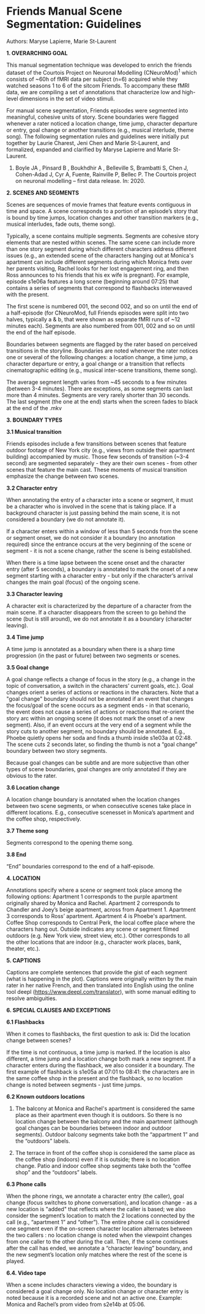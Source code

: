 Friends Manual Scene Segmentation: Guidelines
==============================
Authors: Maryse Lapierre, Marie St-Laurent


**1. OVERARCHING GOAL**

This manual segmentation technique was developed to enrich the friends dataset of the Courtois Project on Neuronal Modelling (CNeuroMod)$^1$  which consists of ~60h of fMRI data per subject (n=6) acquired while they watched seasons 1 to 6 of the sitcom Friends. To accompany these fMRI data, we are compiling a set of annotations that characterize low and high-level dimensions in the set of video stimuli.

For manual scene segmentation, Friends episodes were segmented into meaningful, cohesive units of story. Scene boundaries were flagged whenever a rater noticed a location change, time jump, character departure or entry, goal change or another transitions (e.g., musical interlude, theme song). The following segmentation rules and guidelines were initially put together by Laurie Charest, Jeni Chen and Marie St-Laurent, and formalized, expanded and clarified by Maryse Lapierre and Marie St-Laurent.

1. Boyle JA , Pinsard B , Boukhdhir A , Belleville S, Brambatti S, Chen J, Cohen-Adad J, Cyr A, Fuente, Rainville P, Bellec P. The Courtois project on neuronal modelling – first data release. In: 2020.

**2. SCENES AND SEGMENTS**

Scenes are sequences of movie frames that feature events contiguous in time and space. A scene corresponds to a portion of an episode’s story that is bound by time jumps, location changes and other transition markers (e.g., musical interludes, fade outs, theme song).

Typically, a scene contains multiple segments. Segments are cohesive story elements that are nested within scenes. The same scene can include more than one story segment during which different characters address different issues (e.g., an extended scene of the characters hanging out at Monica's apartment can include different segments during which Monica frets over her parents visiting, Rachel looks for her lost engagement ring, and then Ross announces to his friends that his ex wife is pregnant). For example, episode s1e06a features a long scene (beginning around 07:25) that contains a series of segments that correspond to flashbacks interweaved with the present.

The first scene is numbered 001, the second 002, and so on until the end of a half-episode (for CNeuroMod, full Friends episodes were split into two halves, typically a & b, that were shown as separate fMRI runs of ~12 minutes each). Segments are also numbered from 001, 002 and so on until the end of the half episode.

Boundaries between segments are flagged by the rater based on perceived transitions in the storyline. Boundaries are noted whenever the rater notices one or several of the following changes: a location change, a time jump, a character departure or entry, a goal change or a transition that reflects cinematographic editing (e.g., musical inter-scene transitions, theme song).  

The average segment length varies from ~45 seconds to a few minutes (between 3-4 minutes). There are exceptions, as some segments can last more than 4 minutes. Segments are very rarely shorter than 30 seconds. The last segment (the one at the end) starts when the screen fades to black at the end of the .mkv

**3. BOUNDARY TYPES**

**3.1 Musical transition**

Friends episodes include a few transitions between scenes that feature outdoor footage of New York city (e.g., views from outside their apartment building) accompanied by music. Those few seconds of transition (~3-4 second) are segmented separately - they are their own scenes - from other scenes that feature the main cast. These moments of musical transition emphasize the change between two scenes.

**3.2 Character entry**

When annotating the entry of a character into a scene or segment, it must be a character who is involved in the scene that is taking place. If a background character is just passing behind the main scene, it is not considered a boundary (we do not annotate it).

If a character enters within a window of less than 5 seconds from the scene or segment onset, we do not consider it a boundary (no annotation required) since the entrance occurs at the very beginning of the scene or segment - it is not a scene change, rather the scene is being established.

When there is a time lapse between the scene onset and the character entry (after 5 seconds), a boundary is annotated to mark the onset of a new segment starting with a character entry - but only if the character’s arrival changes the main goal (focus) of the ongoing scene.

**3.3 Character leaving**

A character exit is characterized by the departure of a character from the main scene. If a character disappears from the screen to go behind the scene (but is still around), we do not annotate it as a boundary (character leaving).

**3.4 Time jump**

A time jump is annotated as a boundary when there is a sharp time progression (in the past or future) between two segments or scenes.  

**3.5 Goal change**

A goal change reflects a change of focus in the story (e.g., a change in the topic of conversation, a switch in the characters’ current goals, etc.). Goal changes orient a series of actions or reactions in the characters.
Note that a "goal change" boundary should not be annotated if an event that changes the focus/goal of the scene occurs as a segment ends - in that scenario, the event does not cause a series of actions or reactions that re-orient the story arc within an ongoing scene (it does not mark the onset of a new segment). Also, if an event occurs at the very end of a segment while the story cuts to another segment, no boundary should be annotated. E.g., Phoebe quietly opens her soda and finds a thumb inside s1e03a at 02:48. The scene cuts 2 seconds later, so finding the thumb is not a “goal change” boundary between two story segments.

Because goal changes can be subtle and are more subjective than other types of scene boundaries, goal changes are only annotated if they are obvious to the rater.

**3.6 Location change**

A location change boundary is annotated when the location changes between two scene segments, or when consecutive scenes take place in different locations. E.g., consecutive scenesset in Monica’s apartment and the coffee shop, respectively.

**3.7 Theme song**

Segments correspond to the opening theme song.

**3.8 End**

“End” boundaries correspond to the end of a half-episode.


**4. LOCATION**

Annotations specify where a scene or segment took place among the following options:
Apartment 1 corresponds to the purple apartment originally shared by Monica and Rachel.
Apartment 2 corresponds to Chandler and Joey’s beige apartment, across from Apartment 1.
Apartment 3 corresponds to Ross’ apartment.
Apartment 4 is Phoebe's apartment.
Coffee Shop corresponds to Central Perk, the local coffee place where the characters hang out.
Outside indicates any scene or segment filmed outdoors (e.g. New York view, street view, etc.).
Other corresponds to all the other locations that are indoor (e.g., character work places, bank, theater, etc.).


**5. CAPTIONS**

Captions are complete sentences that provide the gist of each segment (what is happening in the plot). Captions were originally written by the main rater in her native French, and then translated into English using the online tool deepl (https://www.deepl.com/translator), with some manual editing to resolve ambiguities.


**6. SPECIAL CLAUSES AND EXCEPTIONS**

**6.1 Flashbacks**

When it comes to flashbacks, the first question to ask is: Did the location change between scenes?

If the time is not continuous, a time jump is marked. If the location is also different, a time jump and a location change both mark a new segment. If a character enters during the flashback, we also consider it a boundary. The first example of flashback is s1e05a at 07:01 to 08:41: the characters are in the same coffee shop in the present and the flashback, so no location change is noted between segments - just time jumps.

**6.2 Known outdoors locations**

1. The balcony at Monica and Rachel's apartment is considered the same place as their apartment even though it is outdoors. So there is no location change between the balcony and the main apartment (although goal changes can be boundaries between indoor and outdoor segments). Outdoor balcony segments take both the “appartment 1” and the “outdoors” labels.

2. The terrace in front of the coffee shop is considered the same place as the coffee shop (indoors) even if it is outside;  there is no location change. Patio and indoor coffee shop segments take both the “coffee shop” and the “outdoors” labels.

**6.3 Phone calls**

When the phone rings, we annotate a character entry (the caller), goal change (focus switches to phone conversation), and location change - as a new location is "added" that reflects where the caller is based; we also consider the segment’s location to match the 2 locations connected by the call (e.g., “apartment 1” and “other”). The entire phone call is considered one segment even if the on-screen character location alternates between the two callers : no location change is noted when the viewpoint changes from one caller to the other during the call. Then, if the scene continues after the call has ended, we annotate a “character leaving” boundary, and the new segment’s location only matches where the rest of the scene is played.

**6.4. Video tape**

When a scene includes characters viewing a video, the boundary is considered a goal change only. No location change or character entry is noted because it is a recorded scene and not an active one. Example: Monica and Rachel’s prom video from s2e14b at 05:06.
